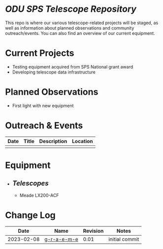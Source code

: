 # *ODU SPS Telescope Repository*

This repo is where our various telescope-related projects will be staged, as well as information about planned observations and community outreach/events. You can also find an overview of our current equipment.

# Current Projects
- Testing equipment acquired from SPS National grant award
- Developing telescope data infrastructure

# Planned Observations
- First light with new equipment

# Outreach & Events
| Date | Title | Description | Location |
|---|---|---|---|
| | | | |

# Equipment
- ## *Telescopes*
  - Meade LX200-ACF
  
# Change Log 
| Date | Name | Revision | Notes |
|---|---|---|---|
| 2023-02-08 | [g-r-a-e-m-e](https://github.com/g-r-a-e-m-e) | 0.01 | initial commit |
